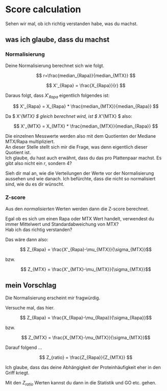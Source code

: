 # Score calculation

Sehen wir mal, ob ich richtig verstanden habe, was du machst.  

## was ich glaube, dass du machst
### Normalisierung

Deine Normalisierung berechnet sich wie folgt.  

$$ r=\frac{median_{Rapa}}{median_{MTX}} $$

$$ X'_{Rapa} = \frac{X_{Rapa}}{r} $$

Daraus folgt, dass $X'_{Rapa}$ eigentlich folgendes ist:  

$$ X'_{Rapa} = X_{Rapa} * \frac{median_{MTX}}{median_{Rapa}} $$

Da $ X'_{MTX} $ gleich berechnet wird, ist $ X'_{MTX} $ also:  

$$ X'_{MTX} = X_{MTX} * \frac{median_{MTX}}{median_{Rapa}} $$

Die einzelnen Messwerte werden also mit dem Quotienten der Mediane MTX/Rapa multipliziert.  
An dieser Stelle stellt sich mir die Frage, was denn eigentlich dieser Quotient ist.  
Ich glaube, du hast auch erwähnt, dass du das pro Plattenpaar machst. 
Es gibt also nicht ein $r$, sondern 4?

Sieh dir mal an, wie die Verteilungen der Werte vor der Normalisierung aussehen und wie danach. Ich befürchte, dass die nicht so normalisiert sind, wie du es dir wünscht.  

### Z-score

Aus den _normalisierten_ Werten werden dann die Z-score berechnet.  

Egal ob es sich um einen Rapa oder MTX Wert handelt, verwendest du immer Mittelwert und Standardabweichung von MTX?  
Hab ich das richtig verstanden?

Das wäre dann also: 

$$ Z_{Rapa} = \frac{X'_{Rapa}-\mu_{MTX}}{\sigma_{MTX}}$$

bzw.  

$$ Z_{MTX} = \frac{X'_{MTX}-\mu_{MTX}}{\sigma_{MTX}}$$


## mein Vorschlag

Die Normalisierung erscheint mir fragwürdig.  

Versuche mal, das hier.  

$$ Z_{Rapa} = \frac{X_{Rapa}-\mu_{Rapa}}{\sigma_{Rapa}}$$

bzw.  

$$ Z_{MTX} = \frac{X_{MTX}-\mu_{MTX}}{\sigma_{MTX}}$$


Darauf folgend ...  

$$ Z_{ratio} = \frac{Z_{Rapa}}{Z_{MTX}} $$

Ich glaube, dass das deine Abhängigkeit der Proteinhäufigkeit eher in den Griff kriegt.

Mit den $Z_{ratio}$ Werten kannst du dann in die Statistik und GO etc. gehen.

